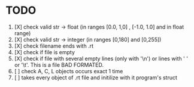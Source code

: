 # TODO

1. [X] check valid str -> float (in ranges [0.0, 1,0] , [-1.0, 1.0] and  in float range)
2. [X] check valid str -> integer (in ranges [0,180] and [0,255])
1. [X] check filename ends with .rt
2. [X] check if file is empty
3. [X] check if file with several empty lines (only with '\n') or lines with ' ' or '\t'. This is a file BAD FORMATED. 
4. [ ] check A, C, L objects occurs exact 1 time
5. [ ] takes every object of .rt file and initilize with it program's struct
